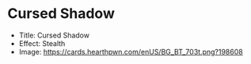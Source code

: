 # Cursed Shadow
- Title:  Cursed Shadow
- Effect:  Stealth
- Image:  https://cards.hearthpwn.com/enUS/BG_BT_703t.png?198608
